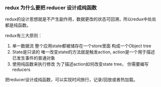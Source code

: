 ### redux 为什么要把 reducer 设计成纯函数

redux的设计思想就是不产生副作用，数据更改的状态可回溯，所以redux中处处都是纯函数。

redux有三大原则：

1. 单一数据流
整个应用state都被储存在一个store里面 构成一个Object tree
2. State是只读的
唯一改变state的方法就是触发action, action是一个用于描述已发生事件的普通对象
3. 使用纯函数来执行修改
为了描述action如何改变state tree， 你需要编写reducers

把reducer设计成纯函数，可以实现时间旅行，记录/回放或者热加载。
